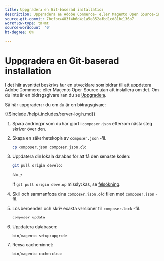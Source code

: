 ```yaml
---
title: Uppgradera en Git-baserad installation
description: Uppgradera en Adobe Commerce- eller Magento Open Source-installation som du klonat från en Git-databas.
source-git-commit: 7bcfbc4483f4b6d4c1a5e852adbd1cd81bc136b7
workflow-type: tm+mt
source-wordcount: '0'
ht-degree: 0%

---
```



# Uppgradera en Git-baserad installation

I det här avsnittet beskrivs hur en utvecklare som bidrar till att uppdatera Adobe Commerce eller Magento Open Source utan att installera om det. Om du inte är en bidragsgivare kan du se [Uppgradera](../implementation/perform-upgrade.md).

Så här uppgraderar du om du är en bidragsgivare:

{{$include /help/_includes/server-login.md}}

1. Spara ändringar som du har gjort i `composer.json` eftersom nästa steg skriver över den.

1. Skapa en säkerhetskopia av `composer.json` -fil.

   ```bash
   cp composer.json composer.json.old
   ```

1. Uppdatera din lokala databas för att få den senaste koden:

   ```bash
   git pull origin develop
   ```

   >[!NOTE]
   >
   >If `git pull origin develop` misslyckas, se [felsökning](https://support.magento.com/hc/en-us/articles/360034229872).

1. Skilj och sammanfoga dina `composer.json.old` filen med `composer.json` -fil.

1. Lös beroenden och skriv exakta versioner till `composer.lock` -fil.

   ```bash
   composer update
   ```

1. Uppdatera databasen:

   ```bash
   bin/magento setup:upgrade
   ```

1. Rensa cacheminnet:

   ```bash
   bin/magento cache:clean
   ```
